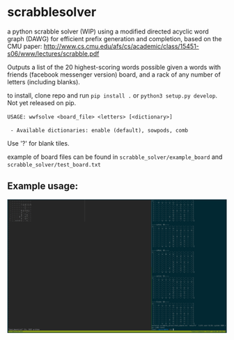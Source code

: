 # scrabblesolver
a python scrabble solver (WIP) using a modified directed acyclic word graph (DAWG) for efficient prefix generation and completion, based on the CMU paper: http://www.cs.cmu.edu/afs/cs/academic/class/15451-s06/www/lectures/scrabble.pdf

Outputs a list of the 20 highest-scoring words possible given a words with friends (facebook messenger version) board, and a rack of any number of letters (including blanks). 

to install, clone repo and run `pip install .` or `python3 setup.py develop`. Not yet released on pip.

`USAGE: wwfsolve <board_file> <letters> [<dictionary>]`

` - Available dictionaries: enable (default), sowpods, comb`

Use '?' for blank tiles.

example of board files can be found in `scrabble_solver/example_board` and `scrabble_solver/test_board.txt`

## Example usage:

![alt text](https://github.com/dqlynch/scrabblesolver/blob/master/example_images/one_blank_example.png)
